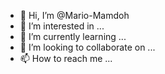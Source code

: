 - 👋 Hi, I’m @Mario-Mamdoh
- 👀 I’m interested in ...
- 🌱 I’m currently learning ...
- 💞️ I’m looking to collaborate on ...
- 📫 How to reach me ...

<!---
Mario-Mamdoh/Mario-Mamdoh is a ✨ special ✨ repository because its `README.md` (this file) appears on your GitHub profile.
You can click the Preview link to take a look at your changes.
--->
